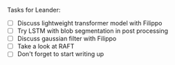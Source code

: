 Tasks for Leander:

- [ ] Discuss lightweight transformer model with Filippo
- [ ] Try LSTM with blob segmentation in post processing 
- [ ] Discuss gaussian filter with Filippo
- [ ] Take a look at RAFT
- [ ] Don't forget to start writing up
